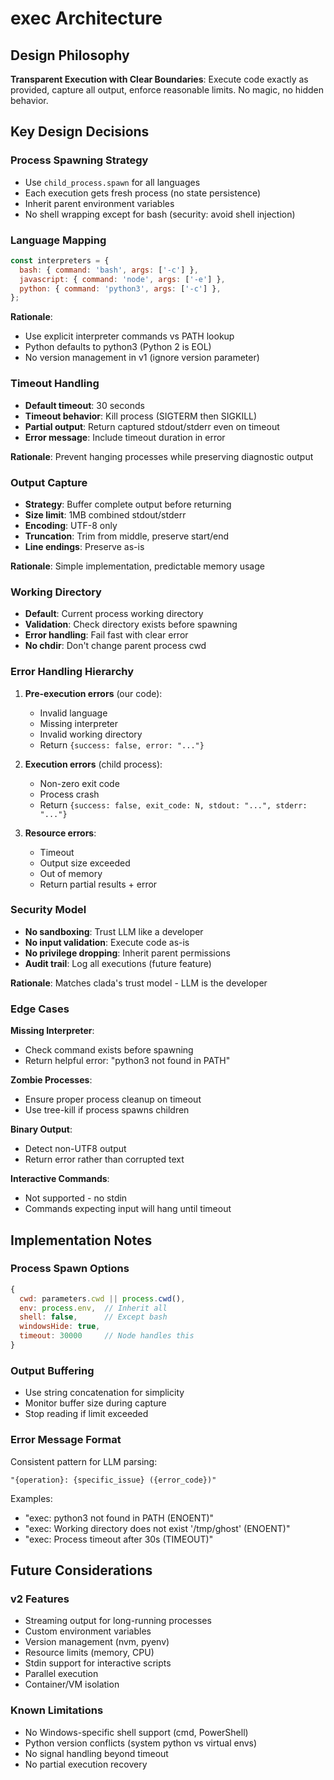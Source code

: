 # exec Architecture

## Design Philosophy

**Transparent Execution with Clear Boundaries**: Execute code exactly as provided, capture all output, enforce reasonable limits. No magic, no hidden behavior.

## Key Design Decisions

### Process Spawning Strategy
- Use `child_process.spawn` for all languages
- Each execution gets fresh process (no state persistence)
- Inherit parent environment variables
- No shell wrapping except for bash (security: avoid shell injection)

### Language Mapping
```javascript
const interpreters = {
  bash: { command: 'bash', args: ['-c'] },
  javascript: { command: 'node', args: ['-e'] },
  python: { command: 'python3', args: ['-c'] },
};
```

**Rationale**: 
- Use explicit interpreter commands vs PATH lookup
- Python defaults to python3 (Python 2 is EOL)
- No version management in v1 (ignore version parameter)

### Timeout Handling
- **Default timeout**: 30 seconds
- **Timeout behavior**: Kill process (SIGTERM then SIGKILL)
- **Partial output**: Return captured stdout/stderr even on timeout
- **Error message**: Include timeout duration in error

**Rationale**: Prevent hanging processes while preserving diagnostic output

### Output Capture
- **Strategy**: Buffer complete output before returning
- **Size limit**: 1MB combined stdout/stderr
- **Encoding**: UTF-8 only
- **Truncation**: Trim from middle, preserve start/end
- **Line endings**: Preserve as-is

**Rationale**: Simple implementation, predictable memory usage

### Working Directory
- **Default**: Current process working directory
- **Validation**: Check directory exists before spawning
- **Error handling**: Fail fast with clear error
- **No chdir**: Don't change parent process cwd

### Error Handling Hierarchy
1. **Pre-execution errors** (our code):
   - Invalid language
   - Missing interpreter
   - Invalid working directory
   - Return `{success: false, error: "..."}` 

2. **Execution errors** (child process):
   - Non-zero exit code
   - Process crash
   - Return `{success: false, exit_code: N, stdout: "...", stderr: "..."}`

3. **Resource errors**:
   - Timeout
   - Output size exceeded
   - Out of memory
   - Return partial results + error

### Security Model
- **No sandboxing**: Trust LLM like a developer
- **No input validation**: Execute code as-is
- **No privilege dropping**: Inherit parent permissions
- **Audit trail**: Log all executions (future feature)

**Rationale**: Matches clada's trust model - LLM is the developer

### Edge Cases

**Missing Interpreter**:
- Check command exists before spawning
- Return helpful error: "python3 not found in PATH"

**Zombie Processes**:
- Ensure proper process cleanup on timeout
- Use tree-kill if process spawns children

**Binary Output**:
- Detect non-UTF8 output
- Return error rather than corrupted text

**Interactive Commands**:
- Not supported - no stdin
- Commands expecting input will hang until timeout

## Implementation Notes

### Process Spawn Options
```javascript
{
  cwd: parameters.cwd || process.cwd(),
  env: process.env,  // Inherit all
  shell: false,      // Except bash
  windowsHide: true,
  timeout: 30000     // Node handles this
}
```

### Output Buffering
- Use string concatenation for simplicity
- Monitor buffer size during capture
- Stop reading if limit exceeded

### Error Message Format
Consistent pattern for LLM parsing:
```
"{operation}: {specific_issue} ({error_code})"
```

Examples:
- "exec: python3 not found in PATH (ENOENT)"
- "exec: Working directory does not exist '/tmp/ghost' (ENOENT)"
- "exec: Process timeout after 30s (TIMEOUT)"

## Future Considerations

### v2 Features
- Streaming output for long-running processes
- Custom environment variables
- Version management (nvm, pyenv)
- Resource limits (memory, CPU)
- Stdin support for interactive scripts
- Parallel execution
- Container/VM isolation

### Known Limitations
- No Windows-specific shell support (cmd, PowerShell)
- Python version conflicts (system python vs virtual envs)
- No signal handling beyond timeout
- No partial execution recovery